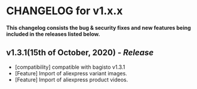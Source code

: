 # CHANGELOG for v1.x.x

#### This changelog consists the bug & security fixes and new features being included in the releases listed below.

## **v1.3.1(15th of October, 2020)** - _Release_

- [compatibility] compatible with bagisto v1.3.1
- [Feature] Import of aliexpress variant images.
- [Feature] Import of aliexpress product videos.
